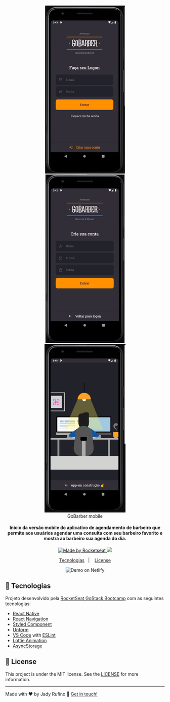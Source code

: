 <p align="center">
    <img width=252 alt="GoBarber mobile" src="https://github.com/dyjarufa/GoBarber/blob/master/mobile/images/Gobarber_1.PNG" />
    <img width=250 alt="GoBarber mobile" src="https://github.com/dyjarufa/GoBarber/blob/master/mobile/images/Gobarber_2.PNG" />
    <img width=256 alt="GoBarber mobile" src="https://github.com/dyjarufa/GoBarber/blob/master/mobile/images/Gobarber_3.PNG" />
    <br>
    GoBarber mobile
</p>

<h4 align="center">
 
Inicio da versão mobile do aplicativo de agendamento de barbeiro que permite aos usuários agendar uma consulta com seu barbeiro favorito e mostra ao barbeiro sua agenda do dia.
</h4>
<p align="center">
 
  <a href="https://rocketseat.com.br">
    <img alt="Made by Rocketseat" src="https://img.shields.io/badge/made by-Rocketseat-Purple.svg">
  </a>
  <a href="https://www.linkedin.com/in/jady-rufino/" >
    <img src="https://img.shields.io/badge/siga-LinkedIn-blue.svg" />
  </a>

</p>

<p align="center">
  <a href="#rocket-technologies">Tecnologias</a>&nbsp;&nbsp;&nbsp;|&nbsp;&nbsp;&nbsp;
  <a href="#memo-license">License</a>
</p>

<p align="center">
  <img width=400 alt="Demo on Netlify" src="https://github.com/dyjarufa/GoBarber/blob/master/mobile/images/gif/GoBarber-mobile_atual.gif">
</p>

## :rocket: Tecnologias

Projeto desenvolvido pela [RocketSeat GoStack Bootcamp](https://rocketseat.com.br/bootcamp) com as seguintes tecnologias:

-  [React Native](https://reactnative.dev/)
-  [React Navigation](https://reactnavigation.org/)
-  [Styled Component](https://styled-components.com/)
-  [Unform](https://unform.dev/)
-  [VS Code][vc] with [ESLint][vceslint]
-  [Lottie Animation](https://lottiefiles.com/)
-  [AsyncStorage](https://reactnative.dev/docs/asyncstorage)


## :memo: License
This project is under the MIT license. See the [LICENSE](https://github.com/lukemorales/gobarber-api/blob/master/LICENSE) for more information.

---

Made with ♥ by Jady Rufino :wave: [Get in touch!](https://www.linkedin.com/in/lukemorales/)

[nodejs]: https://nodejs.org/
[yarn]: https://yarnpkg.com/
[vc]: https://code.visualstudio.com/
[vceditconfig]: https://marketplace.visualstudio.com/items?itemName=EditorConfig.EditorConfig
[vceslint]: https://marketplace.visualstudio.com/items?itemName=dbaeumer.vscode-eslint
